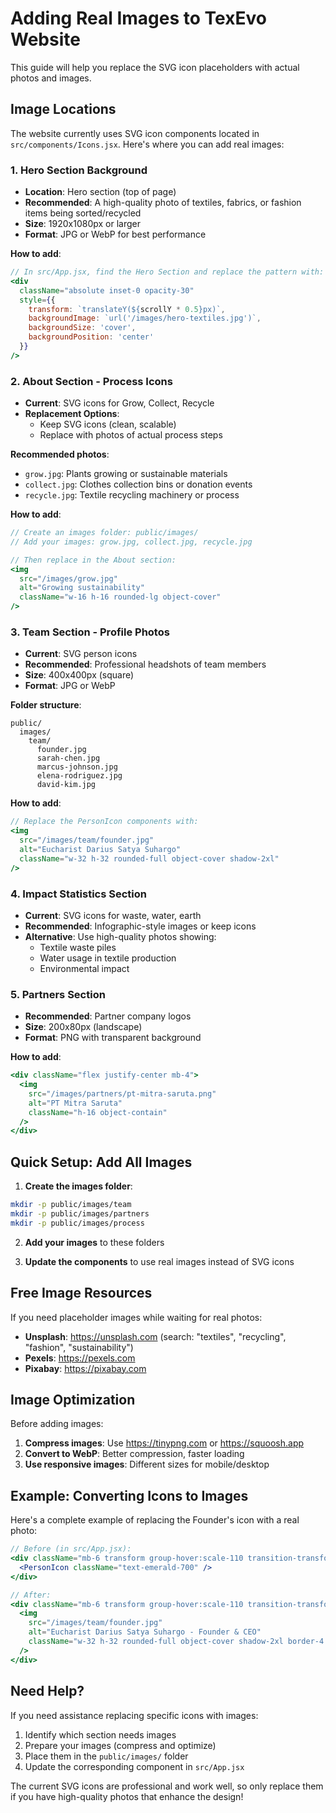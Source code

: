# Adding Real Images to TexEvo Website

This guide will help you replace the SVG icon placeholders with actual photos and images.

## Image Locations

The website currently uses SVG icon components located in `src/components/Icons.jsx`. Here's where you can add real images:

### 1. Hero Section Background
- **Location**: Hero section (top of page)
- **Recommended**: A high-quality photo of textiles, fabrics, or fashion items being sorted/recycled
- **Size**: 1920x1080px or larger
- **Format**: JPG or WebP for best performance

**How to add**:
```jsx
// In src/App.jsx, find the Hero Section and replace the pattern with:
<div 
  className="absolute inset-0 opacity-30"
  style={{
    transform: `translateY(${scrollY * 0.5}px)`,
    backgroundImage: `url('/images/hero-textiles.jpg')`,
    backgroundSize: 'cover',
    backgroundPosition: 'center'
  }}
/>
```

### 2. About Section - Process Icons
- **Current**: SVG icons for Grow, Collect, Recycle
- **Replacement Options**:
  - Keep SVG icons (clean, scalable)
  - Replace with photos of actual process steps
  
**Recommended photos**:
- `grow.jpg`: Plants growing or sustainable materials
- `collect.jpg`: Clothes collection bins or donation events  
- `recycle.jpg`: Textile recycling machinery or process

**How to add**:
```jsx
// Create an images folder: public/images/
// Add your images: grow.jpg, collect.jpg, recycle.jpg

// Then replace in the About section:
<img 
  src="/images/grow.jpg" 
  alt="Growing sustainability"
  className="w-16 h-16 rounded-lg object-cover"
/>
```

### 3. Team Section - Profile Photos
- **Current**: SVG person icons
- **Recommended**: Professional headshots of team members
- **Size**: 400x400px (square)
- **Format**: JPG or WebP

**Folder structure**:
```
public/
  images/
    team/
      founder.jpg
      sarah-chen.jpg
      marcus-johnson.jpg
      elena-rodriguez.jpg
      david-kim.jpg
```

**How to add**:
```jsx
// Replace the PersonIcon components with:
<img 
  src="/images/team/founder.jpg"
  alt="Eucharist Darius Satya Suhargo"
  className="w-32 h-32 rounded-full object-cover shadow-2xl"
/>
```

### 4. Impact Statistics Section
- **Current**: SVG icons for waste, water, earth
- **Recommended**: Infographic-style images or keep icons
- **Alternative**: Use high-quality photos showing:
  - Textile waste piles
  - Water usage in textile production
  - Environmental impact

### 5. Partners Section
- **Recommended**: Partner company logos
- **Size**: 200x80px (landscape)
- **Format**: PNG with transparent background

**How to add**:
```jsx
<div className="flex justify-center mb-4">
  <img 
    src="/images/partners/pt-mitra-saruta.png"
    alt="PT Mitra Saruta"
    className="h-16 object-contain"
  />
</div>
```

## Quick Setup: Add All Images

1. **Create the images folder**:
```bash
mkdir -p public/images/team
mkdir -p public/images/partners
mkdir -p public/images/process
```

2. **Add your images** to these folders

3. **Update the components** to use real images instead of SVG icons

## Free Image Resources

If you need placeholder images while waiting for real photos:

- **Unsplash**: https://unsplash.com (search: "textiles", "recycling", "fashion", "sustainability")
- **Pexels**: https://pexels.com
- **Pixabay**: https://pixabay.com

## Image Optimization

Before adding images:

1. **Compress images**: Use https://tinypng.com or https://squoosh.app
2. **Convert to WebP**: Better compression, faster loading
3. **Use responsive images**: Different sizes for mobile/desktop

## Example: Converting Icons to Images

Here's a complete example of replacing the Founder's icon with a real photo:

```jsx
// Before (in src/App.jsx):
<div className="mb-6 transform group-hover:scale-110 transition-transform">
  <PersonIcon className="text-emerald-700" />
</div>

// After:
<div className="mb-6 transform group-hover:scale-110 transition-transform">
  <img 
    src="/images/team/founder.jpg"
    alt="Eucharist Darius Satya Suhargo - Founder & CEO"
    className="w-32 h-32 rounded-full object-cover shadow-2xl border-4 border-emerald-200"
  />
</div>
```

## Need Help?

If you need assistance replacing specific icons with images:

1. Identify which section needs images
2. Prepare your images (compress and optimize)
3. Place them in the `public/images/` folder
4. Update the corresponding component in `src/App.jsx`

The current SVG icons are professional and work well, so only replace them if you have high-quality photos that enhance the design!

